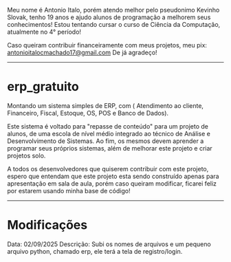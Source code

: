 Meu nome é Antonio Italo, porém atendo melhor pelo pseudonimo Kevinho Slovak, tenho 19 anos e ajudo alunos de programação a melhorem seus conhecimentos!
Estou tentando cursar o curso de Ciência da Computação, atualmente no 4° período!

Caso queiram contribuir financeiramente com meus projetos, meu pix: antonioitalocmachado17@gmail.com
De já agradeço!

------------------------------------------------------------------------------------------------------------------------------------------------------------------------

# erp_gratuito

Montando um sistema simples de ERP, com ( Atendimento ao cliente, Financeiro, Fiscal, Estoque, OS, POS e Banco de Dados).

Este sistema é voltado para "repasse de conteúdo" para um projeto de alunos, de uma escola de nível médio integrado ao técnico de Análise e Desenvolvimento de Sistemas.
Ao fim, os mesmos devem aprender a programar seus próprios sistemas, além de melhorar este projeto e criar projetos solo.

A todos os desenvolvedores que quiserem contribuir com este projeto, espero que entendam que este projeto esta sendo construído apenas para apresentação em sala de aula,
porém caso queiram modificar, ficarei feliz por estarem usando minha base de código!

------------------------------------------------------------------------------------------------------------------------------------------------------------------------

# Modificações

Data: 02/09/2025
Descrição: Subi os nomes de arquivos e um pequeno arquivo python, chamado erp, ele terá a tela de registro/login.
